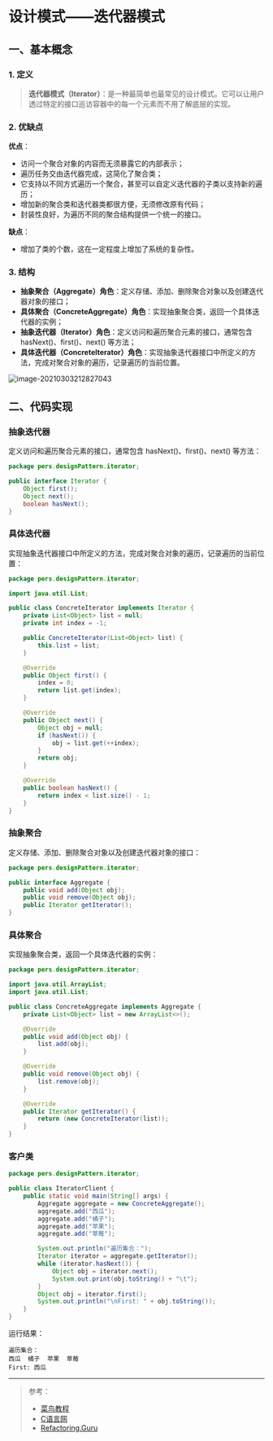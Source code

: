 # 设计模式——迭代器模式

## 一、基本概念

### 1. 定义

> **迭代器模式（Iterator）**：是一种最简单也最常见的设计模式。它可以让用户透过特定的接口巡访容器中的每一个元素而不用了解底层的实现。

### 2. 优缺点

**优点**：

- 访问一个聚合对象的内容而无须暴露它的内部表示；
- 遍历任务交由迭代器完成，这简化了聚合类；
- 它支持以不同方式遍历一个聚合，甚至可以自定义迭代器的子类以支持新的遍历；
- 增加新的聚合类和迭代器类都很方便，无须修改原有代码；
- 封装性良好，为遍历不同的聚合结构提供一个统一的接口。

**缺点**：

- 增加了类的个数，这在一定程度上增加了系统的复杂性。

### 3. 结构

- **抽象聚合（Aggregate）角色**：定义存储、添加、删除聚合对象以及创建迭代器对象的接口；
- **具体聚合（ConcreteAggregate）角色**：实现抽象聚合类，返回一个具体迭代器的实例；
- **抽象迭代器（Iterator）角色**：定义访问和遍历聚合元素的接口，通常包含 hasNext()、first()、next() 等方法；
- **具体迭代器（Concretelterator）角色**：实现抽象迭代器接口中所定义的方法，完成对聚合对象的遍历，记录遍历的当前位置。

![image-20210303212827043](http://blog-img-figure.oss-cn-chengdu.aliyuncs.com/img/image-20210303212827043.png)

## 二、代码实现

### 抽象迭代器

定义访问和遍历聚合元素的接口，通常包含 hasNext()、first()、next() 等方法：

```java
package pers.designPattern.iterator;

public interface Iterator {
    Object first();
    Object next();
    boolean hasNext();
}
```

### 具体迭代器

实现抽象迭代器接口中所定义的方法，完成对聚合对象的遍历，记录遍历的当前位置：

```java
package pers.designPattern.iterator;

import java.util.List;

public class ConcreteIterator implements Iterator {
    private List<Object> list = null;
    private int index = -1;

    public ConcreteIterator(List<Object> list) {
        this.list = list;
    }

    @Override
    public Object first() {
        index = 0;
        return list.get(index);
    }

    @Override
    public Object next() {
        Object obj = null;
        if (hasNext()) {
            obj = list.get(++index);
        }
        return obj;
    }

    @Override
    public boolean hasNext() {
        return index < list.size() - 1;
    }
}
```

### 抽象聚合

定义存储、添加、删除聚合对象以及创建迭代器对象的接口：

```java
package pers.designPattern.iterator;

public interface Aggregate {
    public void add(Object obj);
    public void remove(Object obj);
    public Iterator getIterator();
}
```

### 具体聚合

实现抽象聚合类，返回一个具体迭代器的实例：

```java
package pers.designPattern.iterator;

import java.util.ArrayList;
import java.util.List;

public class ConcreteAggregate implements Aggregate {
    private List<Object> list = new ArrayList<>();

    @Override
    public void add(Object obj) {
        list.add(obj);
    }

    @Override
    public void remove(Object obj) {
        list.remove(obj);
    }

    @Override
    public Iterator getIterator() {
        return (new ConcreteIterator(list));
    }
}
```

### 客户类

```java
package pers.designPattern.iterator;

public class IteratorClient {
    public static void main(String[] args) {
        Aggregate aggregate = new ConcreteAggregate();
        aggregate.add("西瓜");
        aggregate.add("橘子");
        aggregate.add("苹果");
        aggregate.add("草莓");

        System.out.println("遍历集合：");
        Iterator iterator = aggregate.getIterator();
        while (iterator.hasNext()) {
            Object obj = iterator.next();
            System.out.print(obj.toString() + "\t");
        }
        Object obj = iterator.first();
        System.out.println("\nFirst: " + obj.toString());
    }
}
```

运行结果：

```
遍历集合：
西瓜	橘子	苹果	草莓	
First: 西瓜
```

***

> 参考：
>
> - [菜鸟教程](https://www.runoob.com/design-pattern/singleton-pattern.html)
> - [C语言网](http://c.biancheng.net/view/1338.html)
> - [Refactoring.Guru](https://refactoringguru.cn/)

